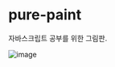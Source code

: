 # pure-paint
자바스크립트 공부를 위한 그림판.

![image](https://user-images.githubusercontent.com/19775066/102045856-64bcca80-3e1d-11eb-8fcf-815dc9df35b0.png)

